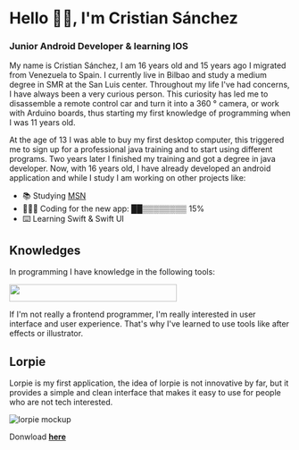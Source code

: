# Hello 👋🏽, I'm Cristian Sánchez 

### Junior Android Developer &  learning IOS

My name is Cristian Sánchez, I am 16 years old and 15 years ago I migrated from Venezuela to Spain. I currently live in Bilbao and study a medium degree in SMR at the San Luis center. Throughout my life I've had concerns, I have always been a very curious person. This curiosity has led me to disassemble a remote control car and turn it into a 360 ° camera, or work with Arduino boards, thus starting my first knowledge of programming when I was 11 years old. 

At the age of 13 I was able to buy my first desktop computer, this triggered me to sign up for a professional java training and to start using different programs. Two years later I finished my training and got a degree in java developer. Now, with 16 years old, I have already developed an android application and while I study I am working on other projects like:

- 📚 Studying [MSN](https://www.centrosanluis.com/estudios/microcomputer-systems-networks-programme "Microcomputer systems and networks")
- 🧑🏽‍💻 Coding for the new app: ██▒▒▒▒▒▒▒▒  15%
- ⌨️ Learning Swift & Swift UI

## Knowledges

In programming I have knowledge in the following tools:

<img src="https://user-images.githubusercontent.com/99766455/154362550-dec8b1f9-dd94-41e4-9786-135a46b5109a.png" width="300" height="31">

If I'm not really a frontend programmer, I'm really interested in user interface and user experience. That's why I've learned to use tools like after effects or illustrator.

<!---
<img src="https://media.giphy.com/media/lYoKpH44kaGlQDvt5b/giphy.gif" width="100" height="100" />
-->

## Lorpie

Lorpie is my first application, the idea of lorpie is not innovative by far, but it provides a simple and clean interface that makes it easy to use for people who are not tech interested.

![lorpie mockup](https://user-images.githubusercontent.com/99766455/154370065-d6a4caec-116c-4eb1-817c-c2492b150e6c.png)

Donwload **[here](https://play.google.com/store/apps/details?id=ml.cpicontacto.lorpie&hl=es)**




